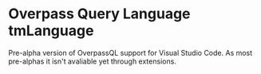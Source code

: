 # Overpass Query Language tmLanguage

Pre-alpha version of OverpassQL support for Visual Studio Code. As most pre-alphas it isn't avaliable yet through extensions.